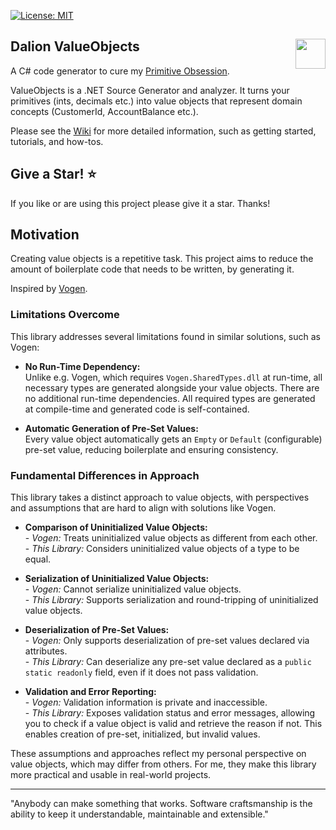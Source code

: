 [![License: MIT](https://img.shields.io/badge/License-MIT-yellow.svg)](https://opensource.org/licenses/MIT)

## Dalion ValueObjects [<img src="https://dalion.eu/dalion128.png" align="right" width="48">](https://www.dalion.eu)

A C# code generator to cure my [Primitive Obsession](https://refactoring.guru/smells/primitive-obsession).

ValueObjects is a .NET Source Generator and analyzer. It turns your primitives (ints, decimals etc.) into value objects that represent domain concepts (CustomerId, AccountBalance etc.).

Please see the [Wiki](wiki) for more detailed information, such as getting started, tutorials, and how-tos.

## Give a Star! :star:
If you like or are using this project please give it a star. Thanks!

## Motivation

Creating value objects is a repetitive task. This project aims to reduce the amount of boilerplate code that needs to be written, by generating it.

Inspired by [Vogen](https://github.com/SteveDunn/Vogen).

### Limitations Overcome

This library addresses several limitations found in similar solutions, such as Vogen:

- **No Run-Time Dependency:**  
  Unlike e.g. Vogen, which requires `Vogen.SharedTypes.dll` at run-time, all necessary types are generated alongside your value objects\. There are no additional run-time dependencies\. All required types are generated at compile-time and generated code is self-contained\.

- **Automatic Generation of Pre-Set Values:**  
  Every value object automatically gets an `Empty` or `Default` (configurable) pre-set value, reducing boilerplate and ensuring consistency\.

### Fundamental Differences in Approach

This library takes a distinct approach to value objects, with perspectives and assumptions that are hard to align with solutions like Vogen.

- **Comparison of Uninitialized Value Objects:**  
  \- *Vogen:* Treats uninitialized value objects as different from each other\.  
  \- *This Library:* Considers uninitialized value objects of a type to be equal\.

- **Serialization of Uninitialized Value Objects:**  
  \- *Vogen:* Cannot serialize uninitialized value objects\.  
  \- *This Library:* Supports serialization and round-tripping of uninitialized value objects\.

- **Deserialization of Pre-Set Values:**  
  \- *Vogen:* Only supports deserialization of pre-set values declared via attributes\.  
  \- *This Library:* Can deserialize any pre-set value declared as a `public static readonly` field, even if it does not pass validation\.

- **Validation and Error Reporting:**  
  \- *Vogen:* Validation information is private and inaccessible\.  
  \- *This Library:* Exposes validation status and error messages, allowing you to check if a value object is valid and retrieve the reason if not\. This enables creation of pre-set, initialized, but invalid values\.

These assumptions and approaches reflect my personal perspective on value objects, which may differ from others. For me, they make this library more practical and usable in real-world projects.

---
"Anybody can make something that works. Software craftsmanship is the ability to keep it understandable, maintainable and extensible."